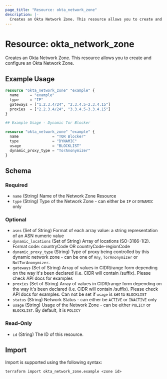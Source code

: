 ```yaml
---
page_title: "Resource: okta_network_zone"
description: |-
  Creates an Okta Network Zone. This resource allows you to create and configure an Okta Network Zone.
---
```


# Resource: okta_network_zone

Creates an Okta Network Zone. This resource allows you to create and configure an Okta Network Zone.

## Example Usage

```terraform
resource "okta_network_zone" "example" {
  name     = "example"
  type     = "IP"
  gateways = ["1.2.3.4/24", "2.3.4.5-2.3.4.15"]
  proxies  = ["2.2.3.4/24", "3.3.4.5-3.3.4.15"]
}

## Example Usage - Dynamic Tor Blocker

resource "okta_network_zone" "example" {
  name               = "TOR Blocker"
  type               = "DYNAMIC"
  usage              = "BLOCKLIST"
  dynamic_proxy_type = "TorAnonymizer"
}
```

<!-- schema generated by tfplugindocs -->
## Schema

### Required

- `name` (String) Name of the Network Zone Resource
- `type` (String) Type of the Network Zone - can either be `IP` or `DYNAMIC` only

### Optional

- `asns` (Set of String) Format of each array value: a string representation of an ASN numeric value
- `dynamic_locations` (Set of String) Array of locations ISO-3166-1(2). Format code: countryCode OR countryCode-regionCode
- `dynamic_proxy_type` (String) Type of proxy being controlled by this dynamic network zone - can be one of `Any`, `TorAnonymizer` or `NotTorAnonymizer`.
- `gateways` (Set of String) Array of values in CIDR/range form depending on the way it's been declared (i.e. CIDR will contain /suffix). Please check API docs for examples
- `proxies` (Set of String) Array of values in CIDR/range form depending on the way it's been declared (i.e. CIDR will contain /suffix). Please check API docs for examples. Can not be set if `usage` is set to `BLOCKLIST`
- `status` (String) Network Status - can either be `ACTIVE` or `INACTIVE` only
- `usage` (String) Usage of the Network Zone - can be either `POLICY` or `BLOCKLIST`. By default, it is `POLICY`

### Read-Only

- `id` (String) The ID of this resource.

## Import

Import is supported using the following syntax:

```shell
terraform import okta_network_zone.example <zone id>
```

